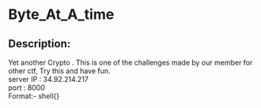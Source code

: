 
# Byte_At_A_time
## Description:
Yet another Crypto . This is one of the challenges made by our member for other ctf, Try this and have fun.<br>
server IP : 34.92.214.217<br>
port : 8000<br>
Format:- shell{}<br>

